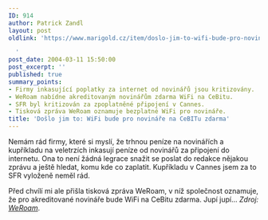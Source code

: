 ```yaml
---
ID: 914
author: Patrick Zandl
layout: post
oldlink: 'https://www.marigold.cz/item/doslo-jim-to-wifi-bude-pro-novinare-na-cebitu-zdarma

  '
post_date: 2004-03-11 15:50:00
post_excerpt: ''
published: true
summary_points:
- Firmy inkasující poplatky za internet od novinářů jsou kritizovány.
- WeRoam nabídne akreditovaným novinářům zdarma WiFi na CeBitu.
- SFR byl kritizován za zpoplatněné připojení v Cannes.
- Tisková zpráva WeRoam oznamuje bezplatné WiFi pro novináře.
title: 'Došlo jim to: WiFi bude pro novináře na CeBITu zdarma'
---
```


<p>
Nemám rád firmy, které si myslí, že trhnou peníze na novinářích a kupříkladu na veletrzích inkasují peníze od novinářů za připojení do internetu. Ona to není žádná legrace snažit se poslat do redakce nějakou zprávu a ještě hledat, komu kde co zaplatit. Kupříkladu v Cannes jsem za to SFR vyloženě neměl rád. </p>

<p>
Před chvílí mi ale přišla tisková zpráva WeRoam, v níž společnost oznamuje, že pro akreditované novináře bude WiFi na CeBitu zdarma. Jupí jupí... <EM>Zdroj: </EM><A href="http://www.weroam.com/index2.php?m=newsroom" target=_blank><EM>WeRoam</EM></A>.</p>